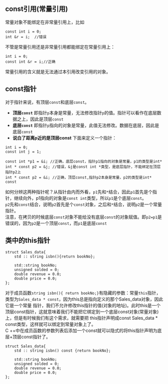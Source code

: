 ## const引用(常量引用)
常量对象不能绑定在非常量引用上，比如
```
const int i = 0;  
int &r = i;  //错误
```
不管是常量引用还是非常量引用都能绑定在常量引用上：
```
int i = 0;
const int &r = i;//正确
```
常量引用的含义就是无法通过本引用改变引用的对象。  

## const指针
对于指针来说，有顶层`const`和底层`const`。
+ **顶层`const`** 即指针`p`本身是常量，无法修改指针`p`的值。指针可以看作在底层数据之上，因此是顶层`const`
+ **底层`const`** 即指针`p`指向的对象是常量，此值无法修改。数据在底层，因此是底层`const`
+ **说白了距离p近的是顶层const**
下面来定义一个指针：
```
int i = 0;
const int j = 1;

const int *p1 = &i; //正确，底层const，指针p1指向的对象是常量，p1的类型是int*
int * const p2 = &j; //错误，&j是const int *类型，是底层指针，不能绑定在顶层指针p2上
int * const p2 = &i; //正确，顶层const,指针p2本身是常量，p2的类型是int* const
```
如何分辨这两种指针呢？从指针由内而外看，`p1`先和`*`结合，因此`p1`首先是个指针，继续向外，p1指向的对象是`const int`类型，所以`p1`是个底层`const`。  
`p2`先和`const`结合，说明`p2`首先是个`const`对象，之后和`*`结合，说明`p2`是一个常量指针。  
注意，在拷贝的时候底层`const`对象不能给没有底层`const`的对象赋值。即`p2=p1`是错误的，因为`p2`是一个顶层`const`，而`p1`是底层`const`

## 类中的this指针
```
struct Sales_data{
    std :: string isbn(){return bookNo};

    std::string bookNo;
    unsigned solded = 0;
    double revenue = 0.0;
    double price = 0.0;
};
```
对于成员函数`string isbn(){ return bookNo;}`有隐藏的参数：常量`this`指针，类型为`Sales_data * const`，因为this总是指向定义的那个Sales_data对象，因此它是一个常量
指针，我们不允许修改this指针的值(对象的地址)。此时this是一个顶层const指针，这就意味着我们不能把它绑定到一个底层const对象(常量对象)上，但是有时候我们有这个需求，就需要把
this指针声明成const Sales_data * const类型，这样就可以绑定到常量对象上了。  
C ++中在成员函数的参数列表后添加一个const就可以隐式的将this指针声明为底层+顶层const指针了。
```
struct Sales_data{
    std :: string isbn() const {return bookNo};

    std::string bookNo;
    unsigned solded = 0;
    double revenue = 0.0;
    double price = 0.0;
};
```



